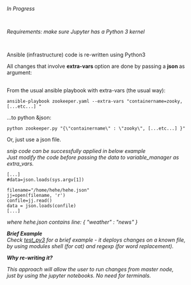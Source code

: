 
<i> In Progress </i>

<br>

<i>Requirements: make sure Jupyter has a Python 3 kernel</i>

<br>

Ansible (infrastructure) code is re-written using Python3

All changes that involve <b> extra-vars </b> option are done by passing a <b> json </b> as argument:

 </br>
From the usual ansible playbook with extra-vars (the usual way):

```
ansible-playbook zookeeper.yaml --extra-vars "containername=zooky, [...etc...] "
````
...to python &json:

```
python zookeeper.py "{\"containername\" : \"zooky\", [...etc...] }" 
```

Or, just use a json file.



<i> snip code can be successfully applied in below example </i>
</br>
<i> Just modify the code before passing the data to variable_manager as extra_vars. </i>
</br>
```
[...]
#data=json.loads(sys.argv[1])

filename="/home/hehe/hehe.json"
jj=open(filename, 'r')
confile=jj.read()
data = json.loads(confile)
[...]
```
<i> where hehe.json contains line:<i>  { "weather" : "news" }
 </br>
 
 
<b> Brief Example </b></br>
Check [test_py3](https://github.com/LorenvXn/mu3/blob/master/Jupyter_approach/test_py3.ipynb) for a brief example - it deploys changes on a known file,</br>
by  using modules shell (for cat) and regexp (for word replacement). 


<b>Why re-writing it? </b>

This approach will allow the user to run changes from master node,</br>
just by using the jupyter notebooks. No need for terminals. 
